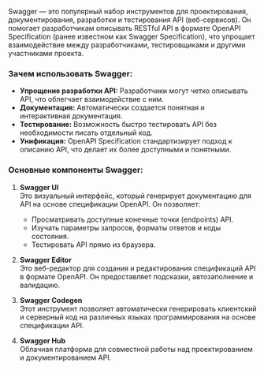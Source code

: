 Swagger — это популярный набор инструментов для проектирования, документирования, разработки и тестирования API (веб-сервисов). Он помогает разработчикам описывать RESTful API в формате OpenAPI Specification (ранее известном как Swagger Specification), что упрощает взаимодействие между разработчиками, тестировщиками и другими участниками проекта.
### Зачем использовать Swagger:

- **Упрощение разработки API:** Разработчики могут четко описывать API, что облегчает взаимодействие с ним.
- **Документация:** Автоматически создается понятная и интерактивная документация.
- **Тестирование:** Возможность быстро тестировать API без необходимости писать отдельный код.
- **Унификация:** OpenAPI Specification стандартизирует подход к описанию API, что делает их более доступными и понятными.
### Основные компоненты Swagger:

1. **Swagger UI**  
    Это визуальный интерфейс, который генерирует документацию для API на основе спецификации OpenAPI. Он позволяет:
    
    - Просматривать доступные конечные точки (endpoints) API.
    - Изучать параметры запросов, форматы ответов и коды состояния.
    - Тестировать API прямо из браузера.
2. **Swagger Editor**  
    Это веб-редактор для создания и редактирования спецификаций API в формате OpenAPI. Он предоставляет подсказки, автозаполнение и валидацию.
    
3. **Swagger Codegen**  
    Этот инструмент позволяет автоматически генерировать клиентский и серверный код на различных языках программирования на основе спецификации API.
    
4. **Swagger Hub**  
    Облачная платформа для совместной работы над проектированием и документированием API.
    

